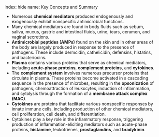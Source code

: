 index: hide
name: Key Concepts and Summary

  * Numerous  **chemical mediators** produced endogenously and exogenously exhibit nonspecific antimicrobial functions.
  * Many chemical mediators are found in body fluids such as sebum, saliva, mucus, gastric and intestinal fluids, urine, tears, cerumen, and vaginal secretions.
  *  **Antimicrobial peptides (AMPs)** found on the skin and in other areas of the body are largely produced in response to the presence of pathogens. These include dermcidin, cathelicidin, defensins, histatins, and bacteriocins.
  *  **Plasma** contains various proteins that serve as chemical mediators, including  **acute-phase proteins**,  **complement proteins**, and  **cytokines**.
  * The  **complement system** involves numerous precursor proteins that circulate in plasma. These proteins become activated in a cascading sequence in the presence of microbes, resulting in the  **opsonization** of pathogens, chemoattraction of leukocytes, induction of inflammation, and cytolysis through the formation of a  **membrane attack complex (MAC)**.
  *  **Cytokines** are proteins that facilitate various nonspecific responses by innate immune cells, including production of other chemical mediators, cell proliferation, cell death, and differentiation.
  * Cytokines play a key role in the inflammatory response, triggering production of inflammation-eliciting mediators such as acute-phase proteins,  **histamine**, leukotrienes,  **prostaglandins**, and  **bradykinin**.
